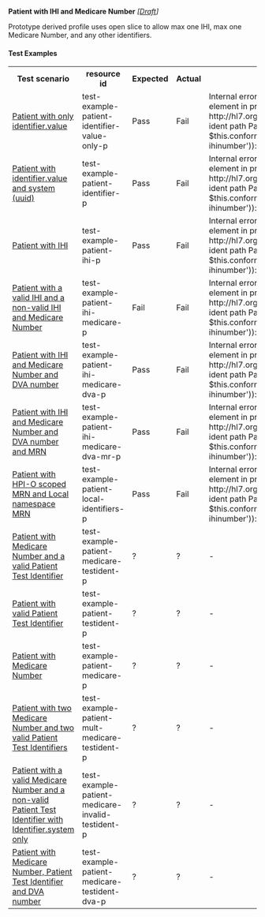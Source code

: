 **Patient with IHI and Medicare Number** *[[Draft](http://hl7.org/fhir/r4/valueset-publication-status.html)]*

Prototype derived profile uses open slice to allow max one IHI, max one Medicare Number, and any other identifiers.

#### Test Examples

<table class="list" style="width:100%">
    <colgroup>
       <col span="1" style="width: 19%;"/>
       <col span="1" style="width: 25%;"/>
       <col span="1" style="width: 10%;"/>
       <col span="1" style="width: 10%;"/>
       <col span="1" style="width: 20%;"/>
    </colgroup>
	<tbody>
      <tr>
        <th>Test scenario</th>
        <th>resource id</th>
        <th>Expected</th>
        <th>Actual</th>
		<th>Notes</th>
      </tr>
      <tr>
        <td><a href="Patient-test-example-patient-identifier-value-only-p.html">Patient with only identifier.value</a></td>
        <td>test-example-patient-identifier-value-only-p</td>
        <td>Pass</td>
        <td>Fail</td>
        <td>Internal error: Problem evaluating slicing expression for element in profile http://hl7.org.au/fhir/StructureDefinition/patient-ident-slice-ident path Patient.identifier[0] (fhirPath = true and $this.conformsTo('http://hl7.org.au/fhir/StructureDefinition/au-ihinumber')): Not supported yet</td>
      </tr>
      <tr>
        <td><a href="Patient-test-example-patient-identifier-p.html">Patient with identifier.value and system (uuid)</a></td>
        <td>test-example-patient-identifier-p</td>
        <td>Pass</td>
        <td>Fail</td>
        <td>Internal error: Problem evaluating slicing expression for element in profile http://hl7.org.au/fhir/StructureDefinition/patient-ident-slice-ident path Patient.identifier[0] (fhirPath = true and $this.conformsTo('http://hl7.org.au/fhir/StructureDefinition/au-ihinumber')): Not supported yet</td>
      </tr>
      <tr>
        <td><a href="Patient-test-example-patient-ihi-p.html">Patient with IHI</a></td>
        <td>test-example-patient-ihi-p</td>
        <td>Pass</td>
        <td>Fail</td>
        <td>Internal error: Problem evaluating slicing expression for element in profile http://hl7.org.au/fhir/StructureDefinition/patient-ident-slice-ident path Patient.identifier[0] (fhirPath = true and $this.conformsTo('http://hl7.org.au/fhir/StructureDefinition/au-ihinumber')): Not supported yet</td>
      </tr>
      <tr>
        <td><a href="Patient-test-example-patient-ihi-medicare-p.html">Patient with a valid IHI and a non-valid IHI and Medicare Number</a></td>
        <td>test-example-patient-ihi-medicare-p</td>
        <td>Fail</td>
        <td>Fail</td>
        <td>Internal error: Problem evaluating slicing expression for element in profile http://hl7.org.au/fhir/StructureDefinition/patient-ident-slice-ident path Patient.identifier[0] (fhirPath = true and $this.conformsTo('http://hl7.org.au/fhir/StructureDefinition/au-ihinumber')): Not supported yet</td>
      </tr>
      <tr>
        <td><a href="Patient-test-example-patient-ihi-medicare-dva-p.html">Patient with IHI and Medicare Number and DVA number</a></td>
        <td>test-example-patient-ihi-medicare-dva-p</td>
        <td>Pass</td>
        <td>Fail</td>
        <td>Internal error: Problem evaluating slicing expression for element in profile http://hl7.org.au/fhir/StructureDefinition/patient-ident-slice-ident path Patient.identifier[0] (fhirPath = true and $this.conformsTo('http://hl7.org.au/fhir/StructureDefinition/au-ihinumber')): Not supported yet</td>
      </tr>
      <tr>
        <td><a href="Patient-test-example-patient-ihi-medicare-dva-mr-p.html">Patient with IHI and Medicare Number and DVA number and MRN</a></td>
        <td>test-example-patient-ihi-medicare-dva-mr-p</td>
        <td>Pass</td>
        <td>Fail</td>
        <td>Internal error: Problem evaluating slicing expression for element in profile http://hl7.org.au/fhir/StructureDefinition/patient-ident-slice-ident path Patient.identifier[0] (fhirPath = true and $this.conformsTo('http://hl7.org.au/fhir/StructureDefinition/au-ihinumber')): Not supported yet</td>
      </tr>
      <tr>
        <td><a href="Patient-test-example-patient-local-identifiers-p.html">Patient with HPI-O scoped MRN and Local namespace MRN</a></td>
        <td>test-example-patient-local-identifiers-p</td>
        <td>Pass</td>
        <td>Fail</td>
        <td>Internal error: Problem evaluating slicing expression for element in profile http://hl7.org.au/fhir/StructureDefinition/patient-ident-slice-ident path Patient.identifier[0] (fhirPath = true and $this.conformsTo('http://hl7.org.au/fhir/StructureDefinition/au-ihinumber')): Not supported yet</td>
      </tr>
      <tr>
        <td><a href="Patient-test-example-patient-medicare-testident-p.html">Patient with Medicare Number and a valid Patient Test Identifier</a></td>
        <td>test-example-patient-medicare-testident-p</td>
        <td>?</td>
        <td>?</td>
        <td>-</td>
      </tr>
      <tr>
        <td><a href="Patient-test-example-patient-testident-p.html">Patient with valid Patient Test Identifier</a></td>
        <td>test-example-patient-testident-p</td>
        <td>?</td>
        <td>?</td>
        <td>-</td>
      </tr>
      <tr>
        <td><a href="Patient-test-example-patient-medicare-p.html">Patient with Medicare Number</a></td>
        <td>test-example-patient-medicare-p</td>
        <td>?</td>
        <td>?</td>
        <td>-</td>
      </tr>
      <tr>
        <td><a href="Patient-test-example-patient-mult-medicare-testident-p.html">Patient with two Medicare Number and two valid Patient Test Identifiers</a></td>
        <td>test-example-patient-mult-medicare-testident-p</td>
        <td>?</td>
        <td>?</td>
        <td>-</td>
      </tr>
      <tr>
        <td><a href="Patient-test-example-patient-medicare-invalid-testident-p.html">Patient with a valid Medicare Number and a non-valid Patient Test Identifier with Identifier.system only</a></td>
        <td>test-example-patient-medicare-invalid-testident-p</td>
        <td>?</td>
        <td>?</td>
        <td>-</td>
      </tr>
      <tr>
        <td><a href="Patient-test-example-patient-medicare-testident-dva-p.html">Patient with Medicare Number, Patient Test Identifier and DVA number</a></td>
        <td>test-example-patient-medicare-testident-dva-p</td>
        <td>?</td>
        <td>?</td>
        <td>-</td>
      </tr>
    </tbody>
</table>


